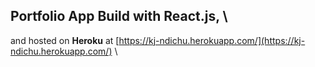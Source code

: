 ## Portfolio App Build with React.js, \
and hosted on **Heroku** at [https://kj-ndichu.herokuapp.com/](https://kj-ndichu.herokuapp.com/) \



